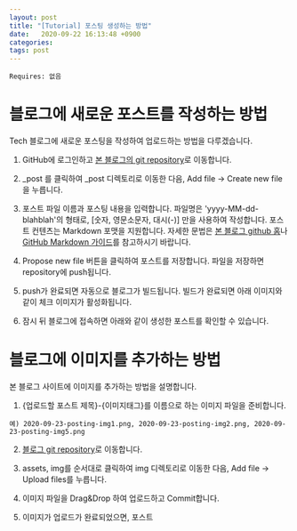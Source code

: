 ```yaml
---
layout: post
title: "[Tutorial] 포스팅 생성하는 방법"
date:   2020-09-22 16:13:48 +0900
categories:
tags: post
---
```


```
Requires: 없음
```

# 블로그에 새로운 포스트를 작성하는 방법
Tech 블로그에 새로운 포스팅을 작성하여 업로드하는 방법을 다루겠습니다. 

1. GitHub에 로그인하고 [본 블로그의 git repository](https://github.com/GCGenome-LIMS/gcgenome-lims.github.io/)로 이동합니다.

2. _post 를 클릭하여 _post 디렉토리로 이동한 다음, Add file -> Create new file을 누릅니다.

3. 포스트 파일 이름과 포스팅 내용을 입력합니다. 파일명은 'yyyy-MM-dd-blahblah'의 형태로, [숫자, 영문소문자, 대시(-)] 만을 사용하여 작성합니다.
포스트 컨텐츠는 Markdown 포맷을 지원합니다. 자세한 문법은 [본 블로그 github 홈](https://github.com/sayaya1090/gcgenome-lims.github.io)나 [GitHub Markdown 가이드](https://guides.github.com/features/mastering-markdown/)를 참고하시기 바랍니다.

4. Propose new file 버튼을 클릭하여 포스트를 저장합니다. 파일을 저장하면 repository에 push됩니다.

5. push가 완료되면 자동으로 블로그가 빌드됩니다. 
   빌드가 완료되면 아래 이미지와 같이 체크 이미지가 활성화됩니다.
   
6. 잠시 뒤 블로그에 접속하면 아래와 같이 생성한 포스트를 확인할 수 있습니다.

 
# 블로그에 이미지를 추가하는 방법
본 블로그 사이트에 이미지를 추가하는 방법을 설명합니다.

1. {업로드할 포스트 제목}-{이미지태그}를 이름으로 하는 이미지 파일을 준비합니다.
```
예) 2020-09-23-posting-img1.png, 2020-09-23-posting-img2.png, 2020-09-23-posting-img5.png
```

2. [블로그 git repository](https://github.com/GCGenome-LIMS/gcgenome-lims.github.io/)로 이동합니다.

3. assets, img를 순서대로 클릭하여 img 디렉토리로 이동한 다음, Add file -> Upload files를 누릅니다.

4. 이미지 파일을 Drag&Drop 하여 업로드하고 Commit합니다.

5. 이미지가 업로드가 완료되었으면, 포스트
